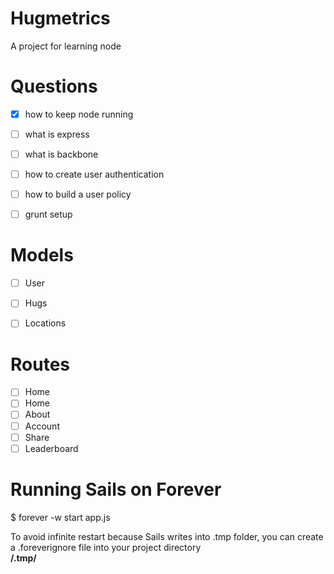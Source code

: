 Hugmetrics
================================
A project for learning node

Questions
================================
- [x] how to keep node running
- [ ] what is express
- [ ] what is backbone
- [ ] how to create user authentication
- [ ] how to build a user policy
- [ ] grunt setup


Models
================================
- [ ] User
- [ ] Hugs
- [ ] Locations


Routes
================================
- [ ] Home
- [ ] Home
- [ ] About
- [ ] Account
- [ ] Share
- [ ] Leaderboard

Running Sails on Forever
================================
$ forever -w start app.js  

To avoid infinite restart because Sails writes into .tmp folder, 
you can create a .foreverignore file into your project directory  
**/.tmp/** 